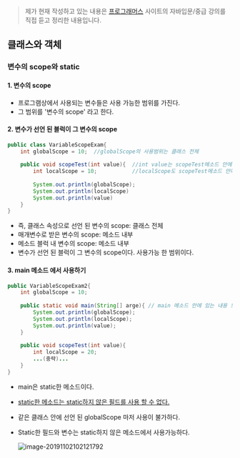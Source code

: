 > 제가 현재 작성하고 있는 내용은  [프로그래머스]( https://programmers.co.kr/learn ) 사이트의 자바입문/중급 강의를 직접 듣고 정리한 내용입니다.



## 클래스와 객체

### 변수의 scope와 static

#### 1. 변수의 scope

- 프로그램상에서 사용되는 변수들은 사용 가능한 범위를 가진다.
- 그 범위를 '변수의 scope' 라고 한다.



#### 2. 변수가 선언 된 블럭이 그 변수의 scope

```java
public class VariableScopeExam{
	int globalScope = 10;  //globalScope의 사용범위는 클래스 전체
    
    public void scopeTest(int value){  //int value는 scopeTest메소드 안에서만 사용가능
    	int localScope = 10;		   //localScope도 scopeTest메소드 안에서만 사용가능
        
        System.out.println(globalScope);
        System.out.println(localScope)
        System.out.println(value)
    }
}
```

- 즉, 클래스 속성으로 선언 된 변수의 scope: 클래스 전체
- 매개변수로 받은 변수의 scope: 메소드 내부
- 메소드 블럭 내 변수의 scope: 메소드 내부
- 변수가 선언 된 블럭이 그 변수의 scope이다. 사용가능 한 범위이다.



#### 3. main 메소드 에서 사용하기

```java
public VariableScopeExam2{
    int globalScope = 10;
    
    public static void main(String[] arge){ // main 메소드 안에 있는 내용 모두 오류 발생
        System.out.println(globalScope);
        System.out.println(localScope);
        System.out.println(value);
    }
    
    public void scopeTest(int value){
        int localScope = 20;
        ...(중략)...
    }
}
```

- main은 static한 메소드이다. 

- <u>static한 메소드는 static하지 않은 필드를 사용 할 수 없다.</u>

- 같은 클래스 안에 선언 된 globalScope 마저 사용이 불가하다.

- Static한 필드와 변수는 static하지 않은 메소드에서 사용가능하다.

  ![image-20191102102121792](https://user-images.githubusercontent.com/14012780/68064094-98907a00-fd5a-11e9-8854-1dbc980a13f4.png)
